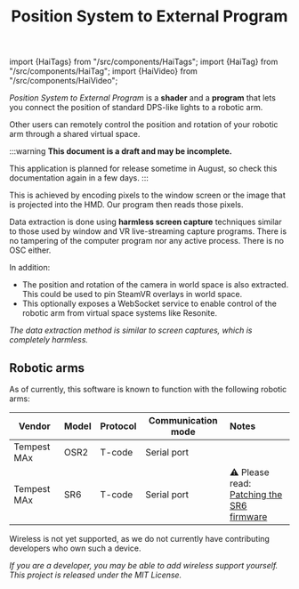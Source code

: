 ﻿---
title: "Position System to External Program"
---
import {HaiTags} from "/src/components/HaiTags";
import {HaiTag} from "/src/components/HaiTag";
import {HaiVideo} from "/src/components/HaiVideo";

<HaiTags>
<HaiTag requiresVRChat={true} short={true} />
<HaiTag requiresResonite={true} short={true} />
</HaiTags>

*Position System to External Program* is a **shader** and a **program** that lets you connect the position of standard DPS-like lights
to a robotic arm.

Other users can remotely control the position and rotation of your robotic arm through a shared virtual space.

:::warning
**This document is a draft and may be incomplete.**

This application is planned for release sometime in August, so check this documentation again in a few days.
:::

This is achieved by encoding pixels to the window screen or the image that is projected into the HMD. Our program then reads those pixels.

Data extraction is done using **harmless screen capture** techniques similar to those used by window and VR live-streaming capture programs.
There is no tampering of the computer program nor any active process. There is no OSC either.

In addition:
- The position and rotation of the camera in world space is also extracted. This could be used to pin SteamVR overlays in world space.
- This optionally exposes a WebSocket service to enable control of the robotic arm from virtual space systems like Resonite.

<HaiVideo src="./img/ILX73J2vHu-f.mp4"></HaiVideo>
*The data extraction method is similar to screen captures, which is completely harmless.*

## Robotic arms

As of currently, this software is known to function with the following robotic arms:

| Vendor      | Model | Protocol | Communication mode | Notes                                                                                              |
|-------------|-------|----------|--------------------|:---------------------------------------------------------------------------------------------------|
| Tempest MAx | OSR2  | T-code   | Serial port        |                                                                                                    |
| Tempest MAx | SR6   | T-code   | Serial port        | ⚠️ Please read:<br/>[Patching the SR6 firmware](./firmware-patches#patching-the-sr6-firmware-file) |

Wireless is not yet supported, as we do not currently have contributing developers who own such a device.

*If you are a developer, you may be able to add wireless support yourself. This project is released under the MIT License.*
